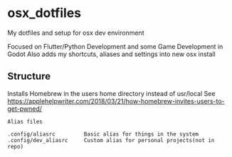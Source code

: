 # osx_dotfiles
My dotfiles and setup for osx dev environment

Focused on Flutter/Python Development and some Game Development in Godot
Also adds my shortcuts, aliases and settings into new osx install

## Structure

Installs Homebrew in the users home directory instead of usr/local 
See https://applehelpwriter.com/2018/03/21/how-homebrew-invites-users-to-get-pwned/

```
Alias files

.config/aliasrc         Basic alias for things in the system
.config/dev_aliasrc     Custom alias for personal projects(not in repo)

```
